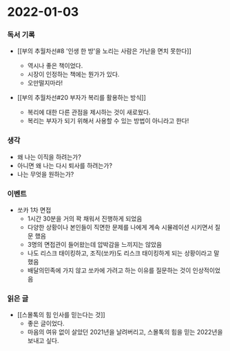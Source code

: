 # 2022-01-03

### 독서 기록
- [[부의 추월차선#8 '인생 한 방'을 노리는 사람은 가난을 면치 못한다]] 
	- 역시나 좋은 책이었다.
	- 시장이 인정하는 책에는 뭔가가 있다.
	- 오만떨지마라!

- [[부의 추월차선#20 부자가 복리를 활용하는 방식]]
	- 복리에 대한 다른 관점을 제시하는 것이 새로웠다.
	- 복리는 부자가 되기 위해서 사용할 수 있는 방법이 아니라고 한다!

### 생각
- 왜 나는 이직을 하려는가?
- 아니면 왜 나는 다시 퇴사를 하려는가?
- 나는 무엇을 원하는가?

### 이벤트
- 쏘카 1차 면접
	- 1시간 30분을 거의 꽉 채워서 진행하게 되었음
	- 다양한 상황이나 본인들이 직면한 문제를 나에게 계속 시뮬레이션 시키면서 질문 했음
	- 3명의 면접관이 들어왔는데 압박감을 느끼지는 않았음
	- 나도 리스크 태이킹하고, 조직(쏘카)도 리스크 태이킹하게 되는 상황이라고 말했음
	- 배달의민족에 가지 않고 쏘카에 가려고 하는 이유를 질문하는 것이 인상적이었음


### 읽은 글
- [[스몰톡의 힘 인사를 믿는다는 것]]
	- 좋은 글이었다.
	- 마음의 여유 없이 살았던 2021년을 날려버리고, 스몰톡의 힘을 믿는 2022년을 보내고 싶다.





